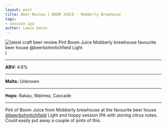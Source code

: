 ```yaml
---
layout: post
title: Beer Review | BOOM JUICE - Mobberly Brewhouse
tags:
- session ipa
author: Lewis Gavin
---
```


![latest craft beer review Pint Boom Juice Mobberly brewhouse favourite beer house @beerbohmlichfield Light](https://www.lewisgavin.co.uk/beermeupplease/images/2018-10-26-beer-review-pint-boom-juice-mobberly-brewhouse-favourite-beer-house-@beerbohmlichfield-light.png))

***
**ABV:** 4.6%

***
**Malts:** Unknown

***
**Hops:** Rakau, Waimea, Cascade

***

Pint of Boom Juice from Mobberly brewhouse at the favourite beer house [@beerbohmlichfield](https://instagram.com/beerbohmlichfield) 
Light and hoppy session IPA with storing citrus notes. Could easily put away a couple of pints of this.
